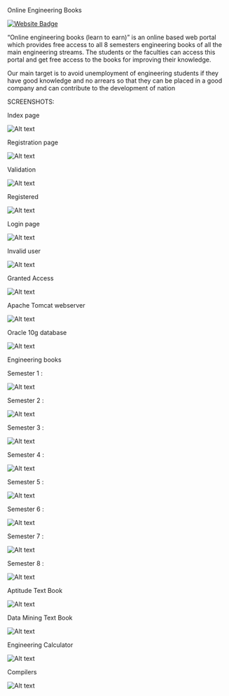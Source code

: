 Online Engineering Books

[![Website Badge](https://img.shields.io/badge/Visit-Now-green?style=for-the-badge&logo=vercel)](https://github.com/Ramesh-Kummarapurugu/Online-Engineering-Books-Management/)


“Online engineering books (learn to earn)” is an online based web portal which provides free access to all 8 semesters engineering books of all the main engineering streams. The students or the faculties can access this portal and get free access to the books for improving their knowledge.

Our main target is to avoid unemployment of engineering students if they have good knowledge and no arrears so that they can be placed in a good company and can contribute to the development of nation

SCREENSHOTS:

Index page

![Alt text](https://github.com/Ramesh-Kummarapurugu/Online-Engineering-Books-Management/assets/102913876/80de08c3-fa7c-40ba-9742-ce19933d7688)

Registration page

![Alt text](https://github.com/Ramesh-Kummarapurugu/Online-Engineering-Books-Management/assets/102913876/893897be-19a9-4602-88a1-b2ca991f75ba)

Validation

![Alt text](https://github.com/Ramesh-Kummarapurugu/Online-Engineering-Books-Management/assets/102913876/b8ab840f-639b-4aaa-94b1-e99cae1247d9)

Registered

![Alt text](https://github.com/Ramesh-Kummarapurugu/Online-Engineering-Books-Management/assets/102913876/0bb7b73c-7ed7-41bd-a904-bd5e04cd569e)

Login page

![Alt text](https://github.com/Ramesh-Kummarapurugu/Online-Engineering-Books-Management/assets/102913876/1ae68a93-e750-435d-8e71-256bd87a58c0)

Invalid user

![Alt text](https://github.com/Ramesh-Kummarapurugu/Online-Engineering-Books-Management/assets/102913876/b9384e00-f1c4-470e-9fdd-1e5f8dc859fb)

Granted Access

![Alt text](https://github.com/Ramesh-Kummarapurugu/Online-Engineering-Books-Management/assets/102913876/3491edd2-ad4b-4922-aedd-a63bd9d8d81a)

Apache Tomcat webserver

![Alt text](https://github.com/Ramesh-Kummarapurugu/Online-Engineering-Books-Management/assets/102913876/e53f1cf0-76e0-4ba3-8a9d-aabf77a95480)

Oracle 10g database

![Alt text](https://github.com/Ramesh-Kummarapurugu/Online-Engineering-Books-Management/assets/102913876/4870ae24-da9d-426c-bd1b-1453594aa651)

Engineering books

Semester 1 :

![Alt text](https://github.com/Ramesh-Kummarapurugu/Online-Engineering-Books-Management/assets/102913876/c988446c-1bac-40d9-a20d-e55686a72cdd)

Semester 2 :

![Alt text](https://github.com/Ramesh-Kummarapurugu/Online-Engineering-Books-Management/assets/102913876/1b12165a-9e21-43c9-93f5-4b51bca64871)

Semester 3 :

![Alt text](https://github.com/Ramesh-Kummarapurugu/Online-Engineering-Books-Management/assets/102913876/6e935e38-9906-40f1-9b1d-aa5d65444573)

Semester 4 :

![Alt text](https://github.com/Ramesh-Kummarapurugu/Online-Engineering-Books-Management/assets/102913876/8101553b-e54c-4100-a6e8-e70bcbea8797)


Semester 5 :

![Alt text](https://github.com/Ramesh-Kummarapurugu/Online-Engineering-Books-Management/assets/102913876/abb578be-23f5-403c-8415-df92144e2ac5)

Semester 6 :

![Alt text](https://github.com/Ramesh-Kummarapurugu/Online-Engineering-Books-Management/assets/102913876/9acdea6e-8bd3-431d-ae47-f954c68a6635)

Semester 7 :

![Alt text](https://github.com/Ramesh-Kummarapurugu/Online-Engineering-Books-Management/assets/102913876/badef356-6a39-4766-a75b-1d84be05311c)

Semester 8 :

![Alt text](https://github.com/Ramesh-Kummarapurugu/Online-Engineering-Books-Management/assets/102913876/6b566db2-9108-4778-ba6c-fffac027bf1d)



Aptitude Text Book

![Alt text](https://github.com/Ramesh-Kummarapurugu/Online-Engineering-Books-Management/assets/102913876/2dfdea77-8378-406a-90c8-eb5a06e4ba33)

Data Mining Text Book

![Alt text](https://github.com/Ramesh-Kummarapurugu/Online-Engineering-Books-Management/assets/102913876/fa8508d2-39bc-4eb8-a7b6-b307c7f8e350)

Engineering Calculator

![Alt text](https://github.com/Ramesh-Kummarapurugu/Online-Engineering-Books-Management/assets/102913876/408274ad-32fc-4151-9e96-fdb592a68128)

Compilers

![Alt text](https://github.com/Ramesh-Kummarapurugu/Online-Engineering-Books-Management/assets/102913876/e899285a-db93-4a4a-aee9-db75310ef5f4)



